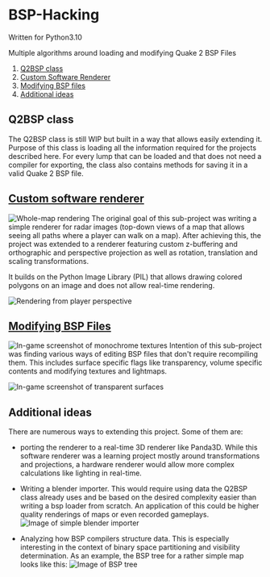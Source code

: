 # BSP-Hacking
Written for Python3.10

Multiple algorithms around loading and modifying 
Quake 2 BSP Files
1. [Q2BSP class](#q2bsp-class)
2. [Custom Software Renderer](#custom-software-renderer)
3. [Modifying BSP files](#modifying-bsp-files)
4. [Additional ideas](#additional-ideas)

## Q2BSP class
The Q2BSP class is still WIP but built in a way that allows
easily extending it. Purpose of this class is loading all the information
required for the projects described here. 
For every lump that can be loaded and that does not need
a compiler for exporting, the class also contains 
methods for saving it in a valid Quake 2 BSP file.

## [Custom software renderer](docs/renderer.md)
![Whole-map rendering](imgs/stack_perspective.png)
The original goal of this sub-project was writing
a simple renderer for radar images (top-down views
of a map that allows seeing all paths where a player can
walk on a map). After achieving this, the project was
extended to a renderer featuring custom z-buffering and orthographic and
 perspective projection as well as
rotation, translation and scaling transformations.

It builds on the Python Image Library (PIL) that allows
drawing colored polygons on an image and does not allow
real-time rendering.

![Rendering from player perspective](imgs/pp1_player_perspective.png)

## [Modifying BSP Files](docs/modifying.md)
![In-game screenshot of monochrome textures](imgs/monochrome_textures.jpg)
Intention of this sub-project was finding various ways of editing BSP files that
don't require recompiling them. This includes surface specific flags like transparency,
volume specific contents and modifying textures and lightmaps.

![In-game screenshot of transparent surfaces](imgs/transparent_surfaces.jpg)

## Additional ideas
There are numerous ways to extending this project. Some of them are:

- porting the renderer to a real-time 3D renderer like Panda3D. While this software renderer was a learning project
mostly around transformations and projections, a hardware renderer would allow more complex calculations like lighting
in real-time.

- Writing a blender importer. This would require using data the Q2BSP class already uses and be based on the desired
complexity easier than writing a bsp loader from scratch. An application of this could be higher quality renderings
of maps or even recorded gameplays.
![Image of simple blender importer](imgs/bsp_blender_importer.png)

- Analyzing how BSP compilers structure data. This is especially interesting in the context of binary space partitioning
and visibility determination. As an example, the BSP tree for a rather simple map looks like this:
![Image of BSP tree](imgs/bsp_tree.png)